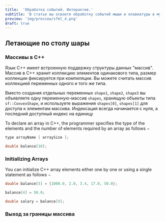 ```yaml
---
title:  'Обработка событий. Интерактив.'
subtitle: 'В статье вы освоите обработку событий мыши и клавиатуры в мультимедийных программах и научитесь писать функции на языке С++'
preview: 'img/preview/sfml_4.png'
draft: true
---
```


## Летающие по столу шары

### Массивы в C++

Язык C++ имеет встроенную поддержку структуры данных "массив". Массив в C++ хранит коллекцию элементов одинакового типа, размер коллекции фиксируется при компиляции. Вы можете считать массив коллекцией переменных одного и того же типа.

Вместо создания отдельных переменных `shape1`, `shape2`, `shape3` вы объявляете одну переменную-массив `shapes`, хранящую объекты типа `sf::ConvexShape`, и используете выражения `shapes[0]`, `shapes[1]` для доступа к элементам массива. Индексация всегда начинается с нуля, а последний доступный индекс на единицу

To declare an array in C++, the programmer specifies the type of the elements and the number of elements required by an array as follows −

```cpp
type arrayName [ arraySize ];

double balance[10];
```

### Initializing Arrays

You can initialize C++ array elements either one by one or using a single statement as follows −

```cpp
double balance[5] = {1000.0, 2.0, 3.4, 17.0, 50.0};

balance[4] = 50.0;

double salary = balance[9];
```

### Выход за границы массива
